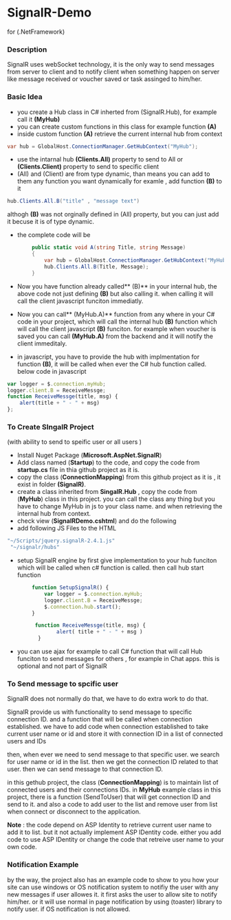 

# SignalR-Demo 
for (.NetFramework)
### Description
SignalR uses webSocket technology, it is the only way to send messages from server to client and to notify client when something happen on server like message received or voucher saved or task assinged to him/her.
### Basic Idea
- you create a Hub class in C# inherted from (SignalR.Hub), for example call it **(MyHub)**
- you can create custom functions in this class for example function **(A)**
- inside custom function **(A)** retrieve the current internal  hub from context 
```csharp
var hub = GlobalHost.ConnectionManager.GetHubContext("MyHub");
```
- use the intarnal hub **(Clients.All)** property to send to All or  **(Clients.Client)** property to send to specific client
- (All) and (Client) are from type dynamic, than means you can add to them any function you want dynamically for examle , add function **(B)** to it
```csharp
hub.Clients.All.B("title" , "message text") 
```
althogh **(B)** was not orginally defined in (All) property, but you can just add it becuse it is of type dynamic.
- the complete code will be 
```csharp
        public static void A(string Title, string Message)
        {
            var hub = GlobalHost.ConnectionManager.GetHubContext("MyHub");
            hub.Clients.All.B(Title, Message);
        }
```
- Now you have function already called** (B)** in your internal hub, the above code not just defining **(B)** but also calling it.  when calling it will call the client javascript funciton immediatly.
- Now you can call** (MyHub.A)** function from any where in your C# code in your project,   which will call the internal hub **(B)** function which will call the client javascript **(B)** funciton. for example when voucher is saved you can call **(MyHub.A)** from the backend and it will notify the client immeditaly.

- in javascript,  you have to provide the hub  with implmentation for function **(B)**, it will be called when ever the C#  hub function called. below code in javascript
```javascript
var logger = $.connection.myHub;
logger.client.B = ReceiveMessge;
function ReceiveMessge(title, msg) { 
	alert(title + " - " + msg)
};
```
### To Create SIngalR Project 
(with ability to send to speific user or all users )
 - Install Nuget Package (**Microsoft.AspNet.SignalR**)
 - Add class named (**Startup**) to the code, and copy the code from **startup.cs** file in thia github project as it is.
 - copy the class (**ConnectionMapping**) from this github project as it is , it exist in folder **(SignalR)**.
 - create a class inherited from **SingalR.Hub** , copy the code from (**MyHub**) class in this project. you can call the class any thing but you have to change MyHub in js to your class name. and when retrieving the internal hub from context.
 - check view (**SignalRDemo.cshtml**) and do the following
 - add following JS Files to the HTML
```javascript
"~/Scripts/jquery.signalR-2.4.1.js"
 "~/signalr/hubs"
```
- setup SignalR engine by first give implementation to your hub funciton which will be called when c# function is called. then call hub start function

```javascript
        function SetupSignalR() {
            var logger = $.connection.myHub;
            logger.client.B = ReceiveMessge;
            $.connection.hub.start();
        }

         function ReceiveMessge(title, msg) {
                alert( title + " - " + msg )
          }
```
-  you can use ajax for example to call C# function that will call Hub funciton to send messages for others , for example in Chat apps. this is optional and not part of SignalR

### To Send message to spcific user
SignalR does not normally do that, we have to do extra work to do that.

SignalR provide us with functionality to send message to specific connection ID.  and a function that will be called when connection established. we have to add code when connection established to take current user name or id and store it with connection ID in a list of connected users and IDs 

then, when ever we need to send message to that specific user.  we search for user name or id in the list.  then we get the connection ID related to that user. then we can send message to that connection ID.

in this gethub project, the class  (**ConnectionMapping**)  is to maintain list of connected users and their connections IDs. in **MyHub**  example class in this project, there is a function (SendToUser)  that will get connection ID and send to it. and also a code to add user to the list and remove user from list when connect or disconnect to the application.

**Note** : the code depend on ASP Identity to retrieve current user name to add it to list. but it not actually implement ASP IDentity code. either you add code to use ASP IDentity or change the code that retreive user name to your own code.

### Notification Example
by the way, the project also has an example code to show to you how your site can use windows or OS notification system to notifiy the user with any new messages if user allowes it. it first asks the user to allow site to notify him/her. or it will use normal in page notification by using (toaster) library to notify user. if OS notification is not allowed.


